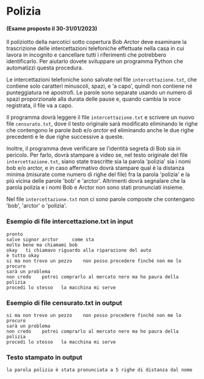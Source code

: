 # Polizia

#### (Esame proposto il 30-31/01/2023)

Il poliziotto della narcotici sotto copertura Bob Arctor deve esaminare la trascrizione delle intercettazioni
telefoniche effettuate nella casa in cui lavora in incognito e cancellare tutti i riferimenti che potrebbero
identificarlo. Per aiutarlo dovete sviluppare un programma Python che automatizzi questa procedura.

Le intercettazioni telefoniche sono salvate nel file `intercettazione.txt`, che contiene solo caratteri minuscoli,
spazi, e ‘a capo’, quindi non contiene né punteggiatura né apostrofi. Le parole sono separate usando un numero di spazi
proporzionale alla durata delle pause e, quando cambia la voce registrata, il file va a capo.

Il programma dovrà leggere il file `intercettazione.txt` e scrivere un nuovo file `censurato.txt`, dove il testo originale
sarà modificato eliminando le righe che contengono le parole _bob_ e/o _arctor_ ed eliminando anche le due righe precedenti
e le due righe successive a queste.

Inoltre, il programma deve verificare se l’identità segreta di Bob sia in pericolo. Per farlo, dovrà stampare a video
se, nel testo originale del file `intercettazione.txt`, siano state trascritte sia la parola 'polizia' sia i nomi bob e/o
arctor, e in caso affermativo dovrà stampare qual è la distanza minima (misurate come numero di righe del file) fra la
parola 'polizia' e la più vicina delle parole 'bob' e 'arctor'. Altrimenti dovrà segnalare che la parola polizia e i
nomi Bob e Arctor non sono stati pronunciati insieme.

Nel file `intercettazione.txt` non ci sono parole composte che contengano 'bob', 'arctor' o 'polizia'.

### Esempio di file intercettazione.txt in input

    pronto
    salve signor arctor     come sta
    molto bene ma chiamami bob
    okay   ti chiamavo riguardo alla riparazione del auto
    è tutto okay
    si ma non trovo un pezzo    non posso procedere finché non me lo procuro
    sarà un problema
    non credo    potrei comprarlo al mercato nero ma ho paura della polizia
    procedi lo stesso   la macchina mi serve

### Esempio di file censurato.txt in output

    si ma non trovo un pezzo    non posso procedere finché non me lo procuro
    sarà un problema
    non credo    potrei comprarlo al mercato nero ma ho paura della polizia
    procedi lo stesso   la macchina mi serve

### Testo stampato in output

    la parola polizia è stata pronunciata a 5 righe di distanza dal nome
